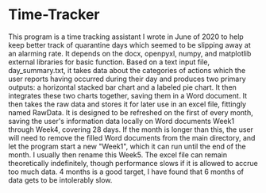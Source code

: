 # Time-Tracker
This program is a time tracking assistant I wrote in June of 2020 to help keep better track of 
quarantine days which seemed to be slipping away at an alarming rate. 
It depends on the docx, openpyxl, numpy, and matplotlib external libraries for basic function.
Based on a text input file, day_summary.txt, it takes data about the categories of actions which the 
user reports having occurred during their day and produces two primary outputs: a horizontal 
stacked bar chart and a labeled pie chart. It then integrates these two charts together, saving 
them in a Word document. It then takes the raw data and stores it for later use in an excel file, 
fittingly named RawData.
It is designed to be refreshed on the first of every month, saving the user's information data locally
on Word documents Week1 through Week4, covering 28 days. If the month is longer than this, the user
will need to remove the filled Word documents from the main directory, and let the program start a new 
"Week1", which it can run until the end of the month. I usually then rename this Week5. The excel file 
can remain theoretically indefinitely, though performance slows if it is allowed to accrue too much data. 
4 months is a good target, I have found that 6 months of data gets to be intolerably slow.
